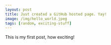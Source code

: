 ```yaml
---
layout: post
title: Just created a GitHub hosted page. Yay!
image: /img/hello_world.jpeg
tags: [random, exciting-stuff]
---
```


This is my first post, how exciting!
